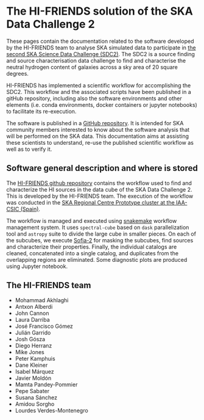 # The HI-FRIENDS solution of the SKA Data Challenge 2 

These pages contain the documentation related to the software developed by the HI-FRIENDS team to analyse SKA simulated data to participate in [the second SKA Science Data Challenge (SDC2)](https://sdc2.astronomers.skatelescope.org/). The SDC2 is a source finding and source characterisation data challenge to find and characterise the neutral hydrogen content of galaxies across a sky area of 20 square degrees. 

HI-FRIENDS has implemented a scientific workflow for accomplishing the SDC2. This workflow and the associated scripts have been published in a gitHub repository, including also the software environments and other elements (i.e. conda environments, docker containers or jupyter notebooks) to facilitate its re-execution.

The software is published in a [GitHub repository](https://github.com/HI-FRIENDS-SDC2/hi-friends). It is intended for SKA community members interested to know about the software analysis that will be performed on the SKA data. This documentation aims at assisting these scientists to understand, re-use the published scientific workflow as well as to verify it.  


## Software general description and where is stored 

The [HI-FRIENDS github repository](https://github.com/HI-FRIENDS-SDC2/hi-friends) contains the workflow used to find and characterize the HI sources in the data cube of the SKA Data Challenge 2. This is developed by the HI-FRIENDS team. The execution of the workflow was conducted in the [SKA Regional Centre Prototype cluster at the IAA-CSIC (Spain)](https://sdc2.astronomers.skatelescope.org/computational-resources/iaa-csic-proto-src).

The workflow is managed and executed using [snakemake](https://snakemake.readthedocs.io/en/stable/) workflow management system. It uses `spectral-cube` based on `dask` parallelization tool and `astropy` suite to divide the large cube in smaller pieces. On each of the subcubes, we execute [Sofia-2](https://github.com/SoFiA-Admin/SoFiA-2) for masking the subcubes, find sources and characterize their properties. Finally, the individual catalogs are cleaned, concatenated into a single catalog, and duplicates from the overlapping regions are eliminated. Some diagnostic plots are produced using Jupyter notebook.


## The HI-FRIENDS team 

- Mohammad Akhlaghi
- Antxon Alberdi
- John Cannon
- Laura Darriba
- José Francisco Gómez
- Julián Garrido
- Josh Gósza
- Diego Herranz
- Mike Jones
- Peter Kamphuis
- Dane Kleiner
- Isabel Márquez
- Javier Moldón
- Mamta Pandey-Pommier
- Pepe Sabater
- Susana Sánchez
- Amidou Sorgho
- Lourdes Verdes-Montenegro
